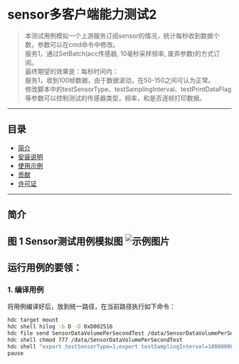 # sensor多客户端能力测试2

> 本测试用例模拟一个上游服务订阅sensor的情况，统计每秒收到数据个数，参数可以在cmd命令中修改。<br>
> 服务1，通过SetBatch(acc传感器, 10毫秒采样频率, 废弃参数)的方式订阅。<br>
> 最终期望的效果是：每秒时间内：<br>
> 服务1，收到100帧数据，由于数据波动，在50-150之间可认为正常。<br>
> 修改脚本中的testSensorType、testSamplingInterval、testPrintDataFlag等参数可以控制测试的传感器类型，频率，和是否逐帧打印数据。<br>

---

## 目录

- [简介](#简介)
- [安装说明](#安装说明)
- [使用示例](#使用示例)
- [贡献](#贡献)
- [许可证](#许可证)

---

## 简介
**图 1**  Sensor测试用例模拟图<a name="fig1292918466322"></a>
![示例图片](sensor_test.jpg)
---

## 运行用例的要领：

### 1. 编译用例

将用例编译好后，放到统一路径，在当前路径执行如下命令：

```bash
hdc target mount
hdc shell hilog -b D -D 0xD002516
hdc file send SensorDataVolumePerSecondTest /data/SensorDataVolumePerSecondTest
hdc shell chmod 777 /data/SensorDataVolumePerSecondTest
hdc shell "export testSensorType=1;export testSamplingInterval=10000000;export testPrintDataFlag=false;export testTestTime=20000;/data/SensorDataVolumePerSecondTest"
pause